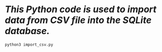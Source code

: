 # ***This Python code is used to import data from CSV file into the SQLite database.***

``` shell
python3 import_csv.py
```

